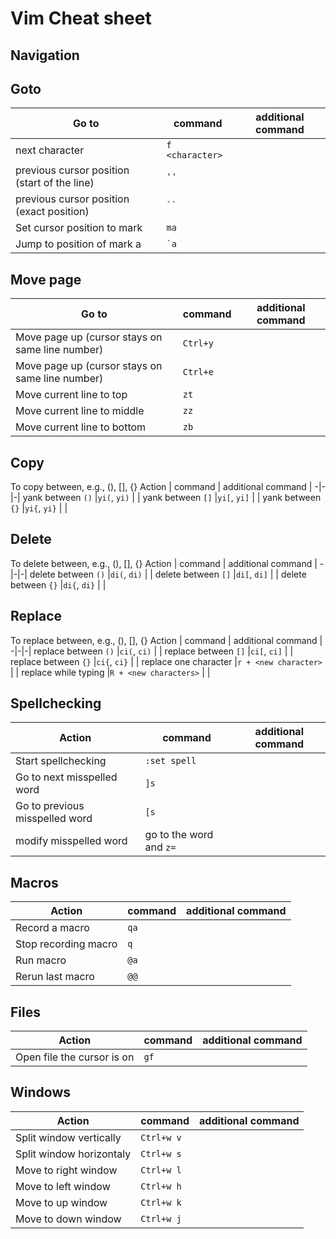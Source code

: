 # Vim Cheat sheet

## Navigation
## Goto

Go to | command | additional command |
------|---------|--------------------|
next character  | `f <character>` | | 
previous cursor position (start of the line)  | `''` | | 
previous cursor position (exact position)  | ``` `` ``` | | 
Set cursor position to mark | `ma` | | 
Jump to position of mark a  | `` `a `` | | 

## Move page
Go to | command | additional command |
------|---------|--------------------|
Move page up (cursor stays on same line number) | `Ctrl+y` | | 
Move page up (cursor stays on same line number) | `Ctrl+e` | | 
Move current line to top  | `zt` | | 
Move current line to middle  | `zz` | | 
Move current line to bottom  | `zb` | | 

## Copy
To copy between, e.g., (), [], {}
Action | command | additional command |
-|-|-|
yank between `()` |`yi(`, `yi)` | |
yank between `[]` |`yi[`, `yi]` | |
yank between `{}` |`yi{`, `yi}` | |

## Delete 
To delete between, e.g., (), [], {}
Action | command | additional command |
-|-|-|
delete between `()` |`di(`, `di)` | |
delete between `[]` |`di[`, `di]` | |
delete between `{}` |`di{`, `di}` | |

## Replace 
To replace between, e.g., (), [], {}
Action | command | additional command |
-|-|-|
replace between `()` |`ci(`, `ci)` | |
replace between `[]` |`ci[`, `ci]` | |
replace between `{}` |`ci{`, `ci}` | |
replace one character |`r + <new character>` | |
replace while typing |`R + <new characters>` | |

## Spellchecking
Action | command | additional command |
-|-|-|
Start spellchecking|`:set spell` | |
Go to next misspelled word | `]s` | |
Go to previous misspelled word | `[s` | |
modify misspelled word | go to the word and `z=` | |


## Macros
Action | command | additional command |
-|-|-|
Record a macro		|`qa` | |
Stop recording macro	| `q` | |
Run macro		| `@a` | |
Rerun last macro	| `@@` | |

## Files
Action | command | additional command |
-|-|-|
Open file the cursor is on	|`gf` | |

## Windows
Action | command | additional command |
-|-|-|
Split window vertically |`Ctrl+w v` | |
Split window horizontaly |`Ctrl+w s` | |
Move to right window |`Ctrl+w l` | |
Move to left window |`Ctrl+w h` | |
Move to up window |`Ctrl+w k` | |
Move to down window |`Ctrl+w j` | |
